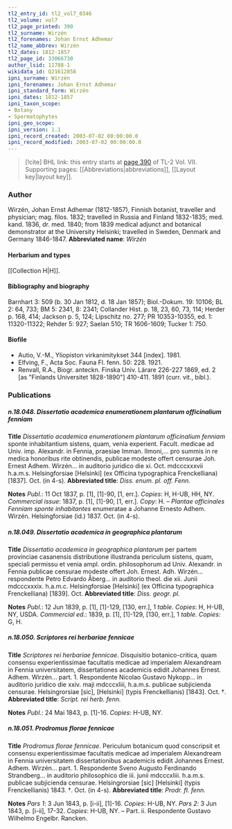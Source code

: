 ```yaml
---
tl2_entry_id: tl2_vol7_0346
tl2_volume: vol7
tl2_page_printed: 390
tl2_surname: Wirzén
tl2_forenames: Johan Ernst Adhemar
tl2_name_abbrev: Wirzén
tl2_dates: 1812-1857
tl2_page_id: 33066730
author_lsid: 11788-1
wikidata_id: Q21612858
ipni_surname: Wirzén
ipni_forenames: Johan Ernst Adhemar
ipni_standard_form: Wirzén
ipni_dates: 1812-1857
ipni_taxon_scope: 
- Botany
- Spermatophytes
ipni_geo_scope: 
ipni_version: 1.1
ipni_record_created: 2003-07-02 00:00:00.0
ipni_record_modified: 2003-07-02 00:00:00.0
---
```



> [!cite] BHL link: this entry starts at [page 390](https://www.biodiversitylibrary.org/page/33066730) of TL-2 Vol. VII.
> Supporting pages: [[Abbreviations|abbreviations]], [[Layout key|layout key]].

### Author

Wirzén, Johan Ernst Adhemar (1812-1857), Finnish botanist, traveller and physician; mag. filos. 1832; travelled in Russia and Finland 1832-1835; med. kand. 1836, dr. med. 1840; from 1839 medical adjunct and botanical demonstrator at the University Helsinki; travelled in Sweden, Denmark and Germany 1846-1847. 
**Abbreviated name**: *Wirzén*

#### Herbarium and types

[[Collection H|H]].

#### Bibliography and biography

Barnhart 3: 509 (b. 30 Jan 1812, d. 18 Jan 1857); Biol.-Dokum. 19: 10106; BL 2: 64, 733; BM 5: 2341, 8: 2341; Collander Hist. p. 18, 23, 60, 73, 114; Herder p. 168, 414; Jackson p. 5, 124; Lipschitz no. 277; PR 10353-10355, ed. 1: 11320-11322; Rehder 5: 927; Saelan 510; TR 1606-1609; Tucker 1: 750.

#### Biofile

- Autio, V.-M., Yliopiston virkanimitykset 344 \[index\]. 1981.
- Elfving, F., Acta Soc. Fauna Fl. fenn. 50: 228. 1921.
- Renvall, R.A., Biogr. anteckn. Finska Univ. Lärare 226-227 1869, ed. 2 \[as "Finlands Universitet 1828-1890"\] 410-411. 1891 (curr. vit., bibl.).

### Publications

##### n.18.048. Dissertatio academica enumerationem plantarum officinalium fenniam

**Title**
*Dissertatio academica enumerationem plantarum officinalium fenniam* sponte inhabitantium sistens, quam, venia experient. Facult. medicae ad Univ. imp. Alexandr. in Fennia, praesiae Imman. Ilmoni,... pro summis in re medica honoribus rite obtinendis, publicae modeste offert censurae Joh. Ernest Adhem. Wirzén... in auditorio juridico die xi. Oct. mdcccxxxvii h.a.m.s. Helsingforsiae \[Helsinki\] (ex Officina typographica Frenckelliana) \[1837\]. Oct. (in 4-s).
**Abbreviated title**: *Diss. enum. pl. off. Fenn.*

**Notes**
*Publ*.: 11 Oct 1837, p. \[1\], \[1\]-90, \[1, err.\]. *Copies*: H, H-UB, HH, NY.
*Commercial issue*: 1837, p. \[1\], \[1\]-90, \[1, err.\]. *Copy*: H. – *Plantae officinales Fenniam sponte* *inhabitantes* enumeratae a Johanne Ernesto Adhem. Wirzén. Helsingforsiae (id.) 1837. Oct. (in 4-s).

##### n.18.049. Dissertatio academica in geographica plantarum

**Title**
*Dissertatio academica in geographica plantarum* per partem provinciae casanensis distributione illustranda periculum sistens, quam, speciali permissu et venia ampl. ordin. philosophorum ad Univ. Alexandr. in Fennia publicae censurae modeste offert Joh. Ernest. Adh. Wirzén... respondente Petro Edvardo Åberg... in auditorio theol. die xii. Junii mdcccxxxix. h.a.m.c. Helsingforsiae \[Helsinki\] (ex Officina typographica Frenckelliana) \[1839\]. Oct.
**Abbreviated title**: *Diss. geogr. pl.*

**Notes**
*Publ*.: 12 Jun 1839, p. \[1\], \[1\]-129, \[130, err.\], 1 *table. Copies*: H, H-UB, NY, USDA.
*Commercial ed*.: 1839, p. \[1\], \[1\]-129, \[130, err.\], 1 *table. Copies*: G, H.

##### n.18.050. Scriptores rei herbariae fennicae

**Title**
*Scriptores rei herbariae fennicae*. Disquisitio botanico-critica, quam consensu experientissimae facultatis medicae ad imperialem Alexandream in Fennia universitatem, dissertationes academicis edidit Johannes Ernest. Adhem. Wirzén... part. 1. Respondente Nicolao Gustavo Nykopp... in auditorio juridico die xxiv. maji mdcccxliii, h.a.m.s. publicae subjicienda censurae. Helsingrorsiae \[sic\], \[Helsinki\] (typis Frenckellianis) \[1843\]. Oct. †.
**Abbreviated title**: *Script. rei herb. fenn.*

**Notes**
*Publ*.: 24 Mai 1843, p. \[1\]-16. *Copies*: H-UB, NY.

##### n.18.051. Prodromus florae fennicae

**Title**
*Prodromus florae fennicae*. Periculum botanicum quod conscripsit et consensu experientissimae facultatis medicae ad imperialem Alexandream in Fennia universitatem dissertationibus academicis edidit Johannes Ernest. Adhem. Wirzén... part. 1. Respondente Sveno Augusto Ferdinando Strandberg... in auditorio philosophico die iii. junii mdcccxliii. h.a.m.s. publicae subjicienda censurae. Helsingrorsiae \[sic\] \[Helsinki\] (typis Frenckellianis) 1843. †. Oct. (in 4-s).
**Abbreviated title**: *Prodr. fl. fenn.*

**Notes**
*Pars 1*: 3 Jun 1843, p. \[i-ii\], \[1\]-16. *Copies*: H-UB, NY.
*Pars 2*: 3 Jun 1843, p. \[i-ii\], 17-32. *Copies*: H-UB, NY. – Part. ii. Respondente Gustavo Wilhelmo Engelbr. Rancken.

